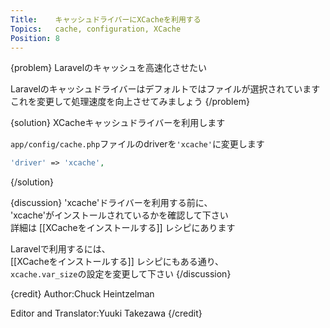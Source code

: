 ```yaml
---
Title:    キャッシュドライバーにXCacheを利用する
Topics:   cache, configuration, XCache
Position: 8
---
```


{problem}
Laravelのキャッシュを高速化させたい

Laravelのキャッシュドライバーはデフォルトではファイルが選択されています
これを変更して処理速度を向上させてみましょう
{/problem}

{solution}
XCacheキャッシュドライバーを利用します

`app/config/cache.php`ファイルのdriverを`'xcache'`に変更します

```php
'driver' => 'xcache',
```
{/solution}

{discussion}
'xcache'ドライバーを利用する前に、  
'xcache'がインストールされているかを確認して下さい  
詳細は [[XCacheをインストールする]] レシピにあります

Laravelで利用するには、  
[[XCacheをインストールする]] レシピにもある通り、  
`xcache.var_size`の設定を変更して下さい
{/discussion}

{credit}
Author:Chuck Heintzelman

Editor and Translator:Yuuki Takezawa
{/credit}
